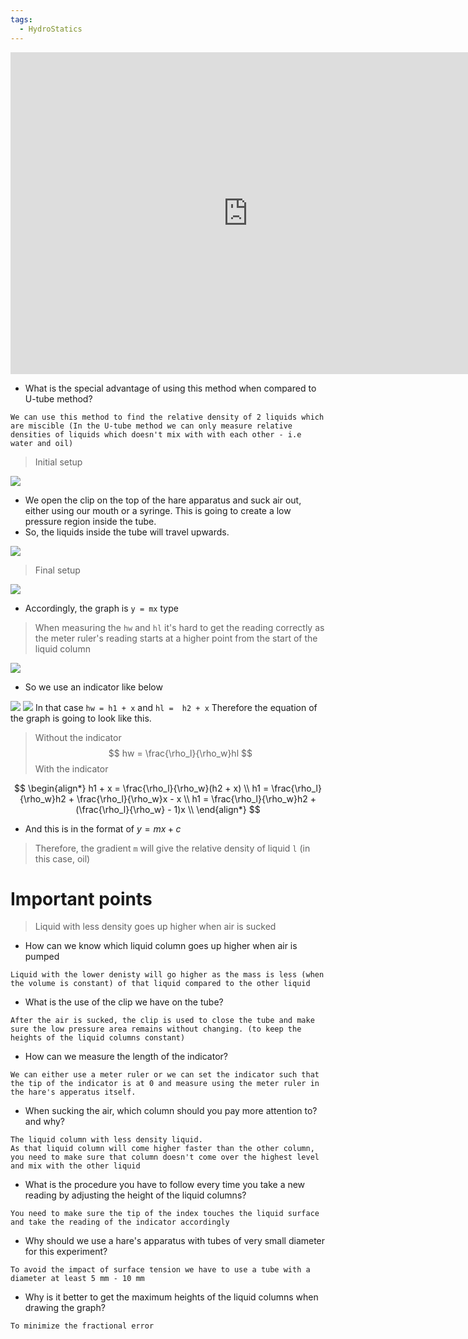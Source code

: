 ```yaml
---
tags:
  - HydroStatics
---
```



<iframe width="760" height="515" src="https://www.youtube.com/embed/0Pd5l97DM6I?si=RmNovhFvDu1LFxBY" title="YouTube video player" frameborder="0" allow="accelerometer; autoplay; clipboard-write; encrypted-media; gyroscope; picture-in-picture; web-share" allowfullscreen></iframe>


- What is the special advantage of using this method when compared to U-tube method?
```
We can use this method to find the relative density of 2 liquids which are miscible (In the U-tube method we can only measure relative densities of liquids which doesn't mix with with each other - i.e water and oil)
```

> Initial setup

![](/assets/Images/Pasted%20image%2020230822123409.png)

- We open the clip on the top of the hare apparatus and suck air out, either using our mouth or a syringe. This is going to create a low pressure region inside the tube.
- So, the liquids inside the tube will travel upwards.

![](/assets/Images/Pasted%20image%2020230822124519.png)

> Final setup

![](/assets/Images/Pasted%20image%2020230822125626.png)

- Accordingly, the graph is `y = mx` type

> When measuring the `hw` and `hl` it's hard to get the reading correctly as the meter ruler's reading starts at a higher point from the start of the liquid column

![](/assets/Images/Pasted%20image%2020230822135521.png)

- So we use an indicator like below

![](/assets/Images/Pasted%20image%2020230822135655.png)
![](/assets/Images/Pasted%20image%2020230822133418.png)
In that case `hw = h1 + x` and `hl =  h2 + x`
Therefore the equation of the graph is going to look like this.

> Without the indicator
$$
hw = \frac{\rho_l}{\rho_w}hl
$$
>With the indicator

$$
\begin{align*}
	h1 + x = \frac{\rho_l}{\rho_w}(h2 + x) \\
	h1 = \frac{\rho_l}{\rho_w}h2 + \frac{\rho_l}{\rho_w}x - x \\ 
	h1 = \frac{\rho_l}{\rho_w}h2 + (\frac{\rho_l}{\rho_w} - 1)x \\ 
\end{align*}
$$
- And this is in the format of $y = mx +c$

> Therefore, the gradient `m` will give the relative density of liquid `l` (in this case, oil)

# Important points

> Liquid with less density goes up higher when air is sucked
- How can we know which liquid column goes up higher when air is pumped

```
Liquid with the lower denisty will go higher as the mass is less (when the volume is constant) of that liquid compared to the other liquid
```

- What is the use of the clip we have on the tube?

```
After the air is sucked, the clip is used to close the tube and make sure the low pressure area remains without changing. (to keep the heights of the liquid columns constant)
```

- How can we measure the length of the indicator?

```
We can either use a meter ruler or we can set the indicator such that the tip of the indicator is at 0 and measure using the meter ruler in the hare's apperatus itself.
```

- When sucking the air, which column should you pay more attention to? and why?

```
The liquid column with less density liquid. 
As that liquid column will come higher faster than the other column, you need to make sure that column doesn't come over the highest level and mix with the other liquid
```

- What is the procedure you have to follow every time you take a new reading by adjusting the height of the liquid columns?

```
You need to make sure the tip of the index touches the liquid surface and take the reading of the indicator accordingly
```

- Why should we use a hare's apparatus with tubes of very small  diameter for this experiment?

```
To avoid the impact of surface tension we have to use a tube with a diameter at least 5 mm - 10 mm
```

- Why is it better to get the maximum heights of the liquid columns when drawing the graph?

```
To minimize the fractional error
```

